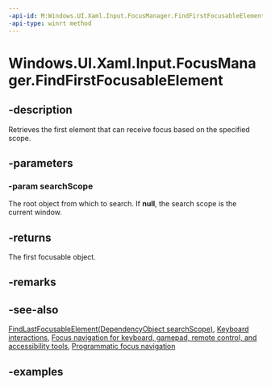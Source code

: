 ```yaml
---
-api-id: M:Windows.UI.Xaml.Input.FocusManager.FindFirstFocusableElement(Windows.UI.Xaml.DependencyObject)
-api-type: winrt method
---
```


<!-- Method syntax.
public DependencyObject FocusManager.FindFirstFocusableElement(DependencyObject searchScope)
-->

# Windows.UI.Xaml.Input.FocusManager.FindFirstFocusableElement

## -description

Retrieves the first element that can receive focus based on the specified scope.

## -parameters

### -param searchScope

The root object from which to search. If **null**, the search scope is the current window.

## -returns

The first focusable object.

## -remarks

## -see-also

[FindLastFocusableElement(DependencyObject searchScope)](focusmanager_findlastfocusableelement_1864098507.md), [Keyboard interactions](https://docs.microsoft.com/windows/uwp/design/input/keyboard-interactions), [Focus navigation for keyboard, gamepad, remote control, and accessibility tools](https://docs.microsoft.com/windows/uwp/design/input/focus-navigation), [Programmatic focus navigation](https://docs.microsoft.com/windows/uwp/design/input/focus-navigation-programmatic)

## -examples
